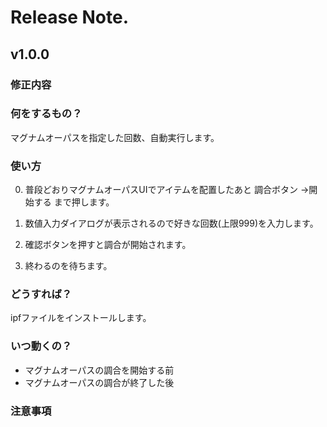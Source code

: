 # Release Note.

## v1.0.0

### 修正内容

### 何をするもの？

マグナムオーパスを指定した回数、自動実行します。

### 使い方

0. 普段どおりマグナムオーパスUIでアイテムを配置したあと 調合ボタン  →開始する まで押します。

1. 数値入力ダイアログが表示されるので好きな回数(上限999)を入力します。

2. 確認ボタンを押すと調合が開始されます。

3. 終わるのを待ちます。

### どうすれば？

ipfファイルをインストールします。

### いつ動くの？

- マグナムオーパスの調合を開始する前
- マグナムオーパスの調合が終了した後

### 注意事項

